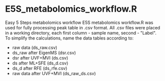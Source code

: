 # E5S_metabolomics_workflow.R
Easy 5 Steps metabolomics workflow
E5S metabolomics workflow.R was used for fully processing peak table in .csv format. All .csv files were placed in a working directory, each first column - sample name, second - "Label".
To simplify the calculations, name the data tables according to:
- raw data (ds_raw.csv)
- ds_raw after EigenMS (dsr.csv)
- dsr after UVF+MVI (ds.csv)
- ds after ML+SFE (ds_d.csv)
- ds_d after RFE (ds_rfe.csv)
- raw data after UVF+MVI (ds_raw_ds.csv)

